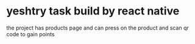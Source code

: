 # yeshtry task build by react native
the project has products page and can press on the product and scan
qr code to gain points
